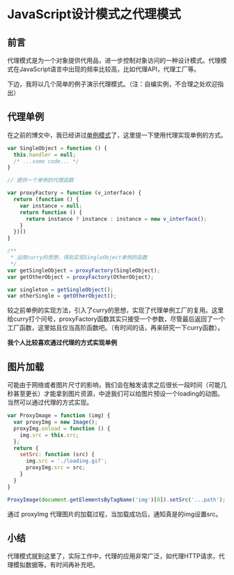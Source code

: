 # JavaScript设计模式之代理模式

## 前言

代理模式是为一个对象提供代用品，进一步控制对象访问的一种设计模式。代理模式在JavaScript语言中出现的频率比较高，比如代理API，代理工厂等。

下边，我将以几个简单的例子演示代理模式。（注：自编实例，不合理之处欢迎指出）

## 代理单例

在之前的博文中，我已经讲过[单例模式](./design-pattern-singleton.md)了，这里提一下使用代理实现单例的方式。

```javascript
var SingleObject = function () {
  this.handler = null;
  /* ...some code... */
}

// 提供一个单例的代理函数

var proxyFactory = function (v_interface) {
  return (function () {
    var instance = null;
    return function () {
      return instance ? instance : instance = new v_interface();
    }
  })()
}

/**
 * 运用curry的思想，得到实现SingleObject单例的函数
 */
var getSingleObject = proxyFactory(SingleObject);
var getOtherObject = proxyFactory(OtherObject);

var singleton = getSingleObject();
var otherSingle = getOtherObject();

```

较之前单例的实现方法，引入了curry的思想，实现了代理单例工厂的复用。这里给curry打个问号，proxyFactory函数其实只接受一个参数，尽管最后返回了一个工厂函数，这里姑且仅当高阶函数吧。（有时间的话，再来研究一下curry函数）。

**我个人比较喜欢通过代理的方式实现单例**

## 图片加载

可能由于网络或者图片尺寸的影响，我们会在触发请求之后很长一段时间（可能几秒甚至更长）才能拿到图片资源，中途我们可以给图片预设一个loading的动图。当然可以通过代理的方式实现。


```javascript
var ProxyImage = function (img) {
  var proxyImg = new Image();
  proxyImg.onload = function () {
    img.src = this.src;
  };
  return {
    setSrc: function (src) {
      img.src = './loading.gif';
      proxyImg.src = src;
    }
  }
}

ProxyImage(document.getElementsByTagName('img')[0]).setSrc('...path');
```

通过 proxyImg 代理图片的加载过程，当加载成功后，通知真是的img设置src。

## 小结

代理模式就到这里了，实际工作中，代理的应用非常广泛，如代理HTTP请求，代理模拟数据等。有时间再补充吧。
